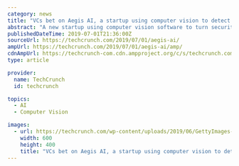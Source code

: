 ```yaml
---
category: news
title: "VCs bet on Aegis AI, a startup using computer vision to detect guns"
abstract: "A new startup using computer vision software to turn security cameras into gun-detecting smart cameras has raised $2.2 million in venture capital funding in a round led by Bling Capital, with ..."
publishedDateTime: 2019-07-01T21:36:00Z
sourceUrl: https://techcrunch.com/2019/07/01/aegis-ai/
ampUrl: https://techcrunch.com/2019/07/01/aegis-ai/amp/
cdnAmpUrl: https://techcrunch-com.cdn.ampproject.org/c/s/techcrunch.com/2019/07/01/aegis-ai/amp/
type: article

provider:
  name: TechCrunch
  id: techcrunch

topics:
  - AI
  - Computer Vision

images:
  - url: https://techcrunch.com/wp-content/uploads/2019/06/GettyImages-1040614822.jpg?w=600
    width: 600
    height: 400
    title: "VCs bet on Aegis AI, a startup using computer vision to detect guns"
---
```

